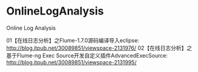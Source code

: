# OnlineLogAnalysis
Online Log Analysis

01【在线日志分析】之Flume-1.7.0源码编译导入eclipse: http://blog.itpub.net/30089851/viewspace-2131976/
02【在线日志分析】之基于Flume-ng Exec Source开发自定义插件AdvancedExecSource: http://blog.itpub.net/30089851/viewspace-2131995/
